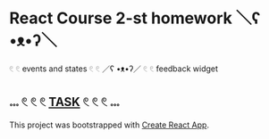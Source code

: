 # React Course 2-st homework ＼ʕ •ᴥ•ʔ＼

𓏲 𓏲 events and states 𓏲 𓏲 ／ʕ •ᴥ•ʔ／ 𓏲 𓏲 feedback widget

## 𓏧 𓏲 𓏲 𓏲 [TASK](https://github.com/goitacademy/react-homework/tree/master/homework-02/feedback) 𓏲 𓏲 𓏲 𓏧

This project was bootstrapped with [Create React App](https://github.com/facebook/create-react-app).
